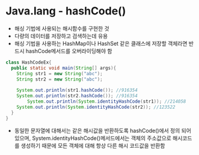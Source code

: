 # Java.lang - hashCode()

- 해싱 기법에 사용되는 해시함수를 구현한 것
- 다량의 데이터를 저장하고 검색하는데 유용
- 해싱 기법을 사용하는 HashMap이나 HashSet 같은 클래스에 저장할 객체라면 반드시 hashCode메서드를 오버라이딩해야 함

```java
class HashCodeEx{
  public static void main(String[] args){
    String str1 = new String("abc");
    String str2 = new String("abc");
    
    System.out.println(str1.hashCode()); //916354
    System.out.println(str2.hashCode()); //916354
		System.out.println(System.identityHashCode(str1)); //214058
    System.out.println(System.identityHashCode(str2)); //123522
  }
}
```

- 동일한 문자열에 대해서는 같은 해시값을 반환하도록 hashCode()에서 정의 되어 있으며, System.identityHashCode()메서드에서는 객체의 주소값으로 해시코드를 생성하기 때문에 모든 객체에 대해 항상 다른 해시 코드값을 반환함